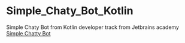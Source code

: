 # Simple_Chaty_Bot_Kotlin
Simple Chaty Bot from Kotlin developer track from Jetbrains academy 
[Simple Chatty Bot](https://hyperskill.org/projects/126)
